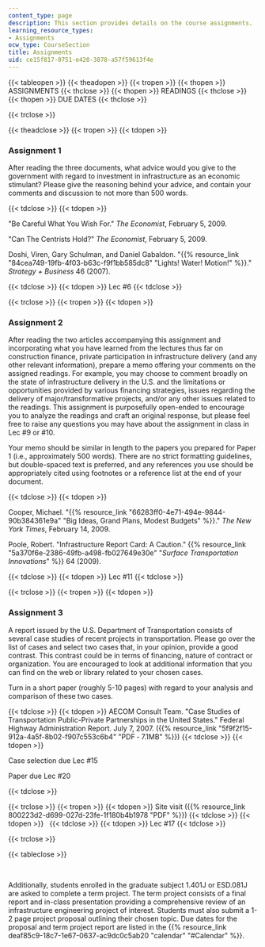 ```yaml
---
content_type: page
description: This section provides details on the course assignments.
learning_resource_types:
- Assignments
ocw_type: CourseSection
title: Assignments
uid: ce15f817-0751-e420-3878-a57f59613f4e
---
```


{{< tableopen >}}
{{< theadopen >}}
{{< tropen >}}
{{< thopen >}}
ASSIGNMENTS
{{< thclose >}}
{{< thopen >}}
READINGS
{{< thclose >}}
{{< thopen >}}
DUE DATES
{{< thclose >}}

{{< trclose >}}

{{< theadclose >}}
{{< tropen >}}
{{< tdopen >}}


### Assignment 1

After reading the three documents, what advice would you give to the government with regard to investment in infrastructure as an economic stimulant? Please give the reasoning behind your advice, and contain your comments and discussion to not more than 500 words.


{{< tdclose >}}
{{< tdopen >}}


"Be Careful What You Wish For." _The Economist_, February 5, 2009.

"Can The Centrists Hold?" _The Economist_, February 5, 2009.

Doshi, Viren, Gary Schulman, and Daniel Gabaldon. "{{% resource_link "84cea749-19fb-4f03-b63c-f9f1bb585dc8" "Lights! Water! Motion!" %}}." _Strategy + Business_ 46 (2007).


{{< tdclose >}}
{{< tdopen >}}
Lec #6
{{< tdclose >}}

{{< trclose >}}
{{< tropen >}}
{{< tdopen >}}


### Assignment 2

After reading the two articles accompanying this assignment and incorporating what you have learned from the lectures thus far on construction finance, private participation in infrastructure delivery (and any other relevant information), prepare a memo offering your comments on the assigned readings. For example, you may choose to comment broadly on the state of infrastructure delivery in the U.S. and the limitations or opportunities provided by various financing strategies, issues regarding the delivery of major/transformative projects, and/or any other issues related to the readings. This assignment is purposefully open-ended to encourage you to analyze the readings and craft an original response, but please feel free to raise any questions you may have about the assignment in class in Lec #9 or #10.

Your memo should be similar in length to the papers you prepared for Paper 1 (i.e., approximately 500 words). There are no strict formatting guidelines, but double-spaced text is preferred, and any references you use should be appropriately cited using footnotes or a reference list at the end of your document.


{{< tdclose >}}
{{< tdopen >}}


Cooper, Michael. "{{% resource_link "66283ff0-4e71-494e-9844-90b384361e9a" "Big Ideas, Grand Plans, Modest Budgets" %}}." _The New York Times_, February 14, 2009.

Poole, Robert. "Infrastructure Report Card: A Caution." {{% resource_link "5a370f6e-2386-49fb-a498-fb027649e30e" "_Surface Transportation Innovations_" %}} 64 (2009).


{{< tdclose >}}
{{< tdopen >}}
Lec #11
{{< tdclose >}}

{{< trclose >}}
{{< tropen >}}
{{< tdopen >}}


### Assignment 3

A report issued by the U.S. Department of Transportation consists of several case studies of recent projects in transportation. Please go over the list of cases and select two cases that, in your opinion, provide a good contrast. This contrast could be in terms of financing, nature of contract or organization. You are encouraged to look at additional information that you can find on the web or library related to your chosen cases.

Turn in a short paper (roughly 5-10 pages) with regard to your analysis and comparison of these two cases.


{{< tdclose >}}
{{< tdopen >}}
AECOM Consult Team. "Case Studies of Transportation Public-Private Partnerships in the United States." Federal Highway Administration Report. July 7, 2007. ({{% resource_link "5f9f2f15-912a-4a5f-8b02-f907c553c6b4" "PDF ‑ 7.1MB" %}})
{{< tdclose >}}
{{< tdopen >}}


Case selection due Lec #15

Paper due Lec #20


{{< tdclose >}}

{{< trclose >}}
{{< tropen >}}
{{< tdopen >}}
Site visit ({{% resource_link 800223d2-d699-027d-23fe-1f180b4b1978 "PDF" %}})
{{< tdclose >}}
{{< tdopen >}}
 
{{< tdclose >}}
{{< tdopen >}}
Lec #17
{{< tdclose >}}

{{< trclose >}}

{{< tableclose >}}

  
 

Additionally, students enrolled in the graduate subject 1.401J or ESD.081J are asked to complete a term project. The term project consists of a final report and in-class presentation providing a comprehensive review of an infrastructure engineering project of interest. Students must also submit a 1-2 page project proposal outlining their chosen topic. Due dates for the proposal and term project report are listed in the {{% resource_link deaf85c9-18c7-1e67-0637-ac9dc0c5ab20 "calendar" "#Calendar" %}}.